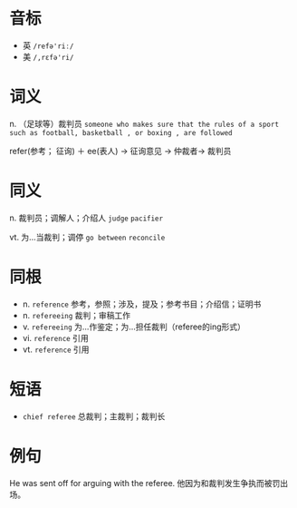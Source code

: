 # 音标

- 英 `/refə'riː/`
- 美 `/,rɛfə'ri/`

# 词义

n. （足球等）裁判员
`someone who makes sure that the rules of a sport such as football, basketball , or boxing , are followed`



refer(参考； 征询) ＋ ee(表人) → 征询意见 → 仲裁者→ 裁判员

# 同义

n. 裁判员；调解人；介绍人
`judge` `pacifier`

vt. 为…当裁判；调停
`go between` `reconcile`

# 同根

- n. `reference` 参考，参照；涉及，提及；参考书目；介绍信；证明书
- n. `refereeing` 裁判；审稿工作
- v. `refereeing` 为…作鉴定；为…担任裁判（referee的ing形式）
- vi. `reference` 引用
- vt. `reference` 引用

# 短语

- `chief referee` 总裁判；主裁判；裁判长

# 例句

He was sent off for arguing with the referee.
他因为和裁判发生争执而被罚出场。


